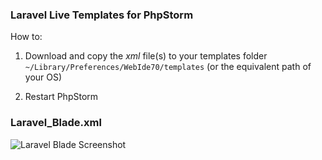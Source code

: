 ### Laravel Live Templates for PhpStorm ###

How to:

1) Download and copy the *xml* file(s) to your templates folder `~/Library/Preferences/WebIde70/templates` (or the equivalent path of your OS)


2) Restart PhpStorm

### Laravel_Blade.xml ###

![Laravel Blade Screenshot](https://raw.github.com/koomai/phpstorm-laravel-live-templates/master/laravel-blade-screenshot.png)
